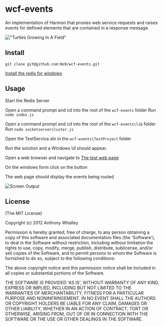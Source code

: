 # wcf-events

An implementation of Harmon that proxies web service requests and raises events for defined elements that are contained in a response message.

!["Turtles Growing In A Field"](https://raw.github.com/No9/wcf-events/master/docs/images/smallbrownturtles.png)

## Install
```
git clone git@github.com:No9/wcf-events.git 
```
[Install the redis for windows](https://github.com/MSOpenTech/Redis "Redis Windows")

## Usage

Start the Redis Server

Open a command prompt and cd into the root of the ```wcf-events``` folder 
Run ```node index.js``` 

Open a command prompt and cd into the root of the ```wcf-events\lib``` folder 
Run ```node socketservercluster.js```

Open the TestService.sln in the ```wcf-events\TestProject``` folder 

Run the solution and a Windows UI should appear.

Open a web browser and navigate to [The test web page](http://localhost:10001/WebPage1.aspx)

On the windows form click on the button

The web page should display the events being routed


![Screen Output](https://raw.github.com/No9/wcf-events/master/docs/images/output.png)

## License

(The MIT License)

Copyright (c) 2012 Anthony Whalley

Permission is hereby granted, free of charge, to any person obtaining a copy of this software and associated documentation files (the 'Software'), to deal in the Software without restriction, including without limitation the rights to use, copy, modify, merge, publish, distribute, sublicense, and/or sell copies of the Software, and to permit persons to whom the Software is furnished to do so, subject to the following conditions:

The above copyright notice and this permission notice shall be included in all copies or substantial portions of the Software.

THE SOFTWARE IS PROVIDED 'AS IS', WITHOUT WARRANTY OF ANY KIND, EXPRESS OR IMPLIED, INCLUDING BUT NOT LIMITED TO THE WARRANTIES OF MERCHANTABILITY, FITNESS FOR A PARTICULAR PURPOSE AND NONINFRINGEMENT. IN NO EVENT SHALL THE AUTHORS OR COPYRIGHT HOLDERS BE LIABLE FOR ANY CLAIM, DAMAGES OR OTHER LIABILITY, WHETHER IN AN ACTION OF CONTRACT, TORT OR OTHERWISE, ARISING FROM, OUT OF OR IN CONNECTION WITH THE SOFTWARE OR THE USE OR OTHER DEALINGS IN THE SOFTWARE.
